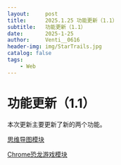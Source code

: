 ```yaml
---
layout:     post
title:      2025.1.25 功能更新（1.1）
subtitle:   功能更新（1.1）
date:       2025-1-25
author:     Venti__0616
header-img: img/StarTrails.jpg
catalog: false
tags:
    - Web
---
```



# 功能更新（1.1）

本次更新主要更新了新的两个功能。

[思维导图模块](https://tigerxiaoxi.github.io/mind-map/#/)

[Chrome恐龙游戏模块](https://tigerxiaoxi.github.io/chrome-dinosaur-game/)
